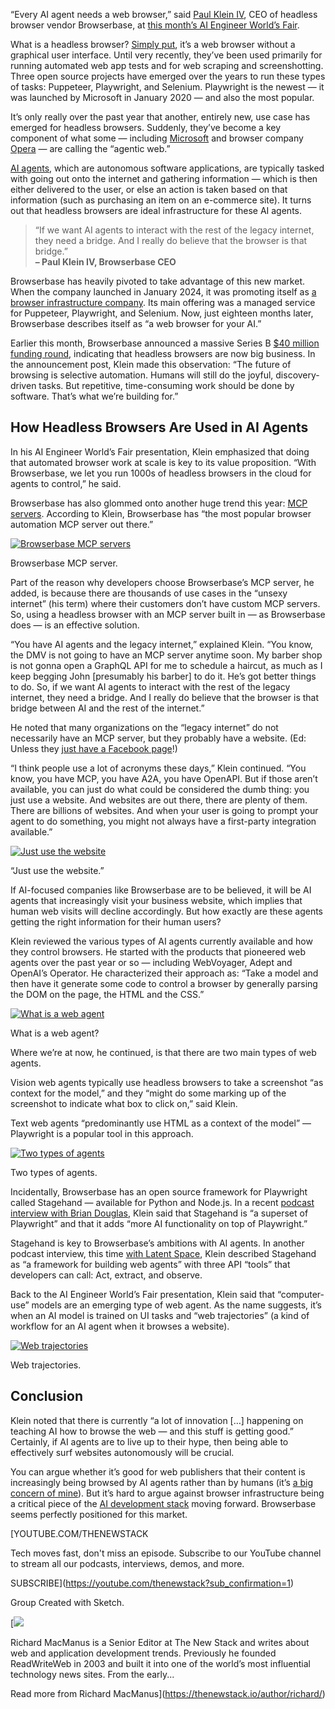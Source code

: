“Every AI agent needs a web browser,” said [Paul Klein IV](https://www.linkedin.com/in/paulkleiniv), CEO of headless browser vendor Browserbase, at [this month’s AI Engineer World’s Fair](https://www.youtube.com/watch?v=YRGjll7uu5w).

What is a headless browser? [Simply put](https://en.wikipedia.org/wiki/Headless_browser), it’s a web browser without a graphical user interface. Until very recently, they’ve been used primarily for running automated web app tests and for web scraping and screenshotting. Three open source projects have emerged over the years to run these types of tasks: Puppeteer, Playwright, and Selenium. Playwright is the newest — it was launched by Microsoft in January 2020 — and also the most popular.

It’s only really over the past year that another, entirely new, use case has emerged for headless browsers. Suddenly, they’ve become a key component of what some — including [Microsoft](https://blogs.microsoft.com/blog/2025/05/19/microsoft-build-2025-the-age-of-ai-agents-and-building-the-open-agentic-web/) and browser company [Opera](https://www.operaneon.com/) — are calling the “agentic web.”

[AI agents](https://thenewstack.io/how-ai-agents-are-starting-to-automate-the-enterprise/), which are autonomous software applications, are typically tasked with going out onto the internet and gathering information — which is then either delivered to the user, or else an action is taken based on that information (such as purchasing an item on an e-commerce site). It turns out that headless browsers are ideal infrastructure for these AI agents.

> “If we want AI agents to interact with the rest of the legacy internet, they need a bridge. And I really do believe that the browser is that bridge.”  
> **– Paul Klein IV, Browserbase CEO**

Browserbase has heavily pivoted to take advantage of this new market. When the company launched in January 2024, it was promoting itself as [a browser infrastructure company](https://web.archive.org/web/20240101000000*/https://www.browserbase.com/). Its main offering was a managed service for Puppeteer, Playwright, and Selenium. Now, just eighteen months later, Browserbase describes itself as “a web browser for your AI.”

Earlier this month, Browserbase announced a massive Series B [$40 million funding round](https://www.browserbase.com/blog/series-b-and-beyond), indicating that headless browsers are now big business. In the announcement post, Klein made this observation: “The future of browsing is selective automation. Humans will still do the joyful, discovery-driven tasks. But repetitive, time-consuming work should be done by software. That’s what we’re building for.”

## How Headless Browsers Are Used in AI Agents

In his AI Engineer World’s Fair presentation, Klein emphasized that doing that automated browser work at scale is key to its value proposition. “With Browserbase, we let you run 1000s of headless browsers in the cloud for agents to control,” he said.

Browserbase has also glommed onto another huge trend this year: [MCP servers](https://thenewstack.io/mcp-the-missing-link-between-ai-agents-and-apis/). According to Klein, Browserbase has “the most popular browser automation MCP server out there.”

[![Browserbase MCP servers](https://cdn.thenewstack.io/media/2025/06/f8aeaaa1-browserbase-mcp-server-june25.jpg)](https://cdn.thenewstack.io/media/2025/06/f8aeaaa1-browserbase-mcp-server-june25.jpg)

Browserbase MCP server.

Part of the reason why developers choose Browserbase’s MCP server, he added, is because there are thousands of use cases in the “unsexy internet” (his term) where their customers don’t have custom MCP servers. So, using a headless browser with an MCP server built in — as Browserbase does — is an effective solution.

“You have AI agents and the legacy internet,” explained Klein. “You know, the DMV is not going to have an MCP server anytime soon. My barber shop is not gonna open a GraphQL API for me to schedule a haircut, as much as I keep begging John [presumably his barber] to do it. He’s got better things to do. So, if we want AI agents to interact with the rest of the legacy internet, they need a bridge. And I really do believe that the browser is that bridge between AI and the rest of the internet.”

He noted that many organizations on the “legacy internet” do not necessarily have an MCP server, but they probably have a website. (Ed: Unless they [just have a Facebook page](https://mastodon.art/@RMiddleton/114688285464490695)!)

“I think people use a lot of acronyms these days,” Klein continued. “You know, you have MCP, you have A2A, you have OpenAPI. But if those aren’t available, you can just do what could be considered the dumb thing: you just use a website. And websites are out there, there are plenty of them. There are billions of websites. And when your user is going to prompt your agent to do something, you might not always have a first-party integration available.”

[![Just use the website](https://cdn.thenewstack.io/media/2025/06/709a6edd-browserbase-just-the-website.jpg)](https://cdn.thenewstack.io/media/2025/06/709a6edd-browserbase-just-the-website.jpg)

“Just use the website.”

If AI-focused companies like Browserbase are to be believed, it will be AI agents that increasingly visit your business website, which implies that human web visits will decline accordingly. But how exactly are these agents getting the right information for their human users?

Klein reviewed the various types of AI agents currently available and how they control browsers. He started with the products that pioneered web agents over the past year or so — including WebVoyager, Adept and OpenAI’s Operator. He characterized their approach as: “Take a model and then have it generate some code to control a browser by generally parsing the DOM on the page, the HTML and the CSS.”

[![What is a web agent](https://cdn.thenewstack.io/media/2025/06/f32cefc8-browserbase-types-of-agents.jpg)](https://cdn.thenewstack.io/media/2025/06/f32cefc8-browserbase-types-of-agents.jpg)

What is a web agent?

Where we’re at now, he continued, is that there are two main types of web agents.

Vision web agents typically use headless browsers to take a screenshot “as context for the model,” and they “might do some marking up of the screenshot to indicate what box to click on,” said Klein.

Text web agents “predominantly use HTML as a context of the model” — Playwright is a popular tool in this approach.

[![Two types of agents](https://cdn.thenewstack.io/media/2025/06/7d8425b5-browserbase-two-types-of-agents.jpg)](https://cdn.thenewstack.io/media/2025/06/7d8425b5-browserbase-two-types-of-agents.jpg)

Two types of agents.

Incidentally, Browserbase has an open source framework for Playwright called Stagehand — available for Python and Node.js. In a recent [podcast interview with Brian Douglas](https://www.youtube.com/watch?v=ZHPY5QLIm0o), Klein said that Stagehand is “a superset of Playwright” and that it adds “more AI functionality on top of Playwright.”

Stagehand is key to Browserbase’s ambitions with AI agents. In another podcast interview, this time [with Latent Space](https://www.youtube.com/watch?v=YUGItptS5hI), Klein described Stagehand as “a framework for building web agents” with three API “tools” that developers can call: Act, extract, and observe.

Back to the AI Engineer World’s Fair presentation, Klein said that “computer-use” models are an emerging type of web agent. As the name suggests, it’s when an AI model is trained on UI tasks and “web trajectories” (a kind of workflow for an AI agent when it browses a website).

[![Web trajectories](https://cdn.thenewstack.io/media/2025/06/2402f5ae-web-trajectories-june25.jpg)](https://cdn.thenewstack.io/media/2025/06/2402f5ae-web-trajectories-june25.jpg)

Web trajectories.

## Conclusion

Klein noted that there is currently “a lot of innovation […] happening on teaching AI how to browse the web — and this stuff is getting good.” Certainly, if AI agents are to live up to their hype, then being able to effectively surf websites autonomously will be crucial.

You can argue whether it’s good for web publishers that their content is increasingly being browsed by AI agents rather than by humans (it’s [a big concern of mine](https://thenewstack.io/the-future-of-websites-in-the-age-of-ai-and-seo-decline/)). But it’s hard to argue against browser infrastructure being a critical piece of the [AI development stack](https://thenewstack.io/top-5-ai-engineering-trends-of-2023/) moving forward. Browserbase seems perfectly positioned for this market.

[YOUTUBE.COM/THENEWSTACK

Tech moves fast, don't miss an episode. Subscribe to our YouTube
channel to stream all our podcasts, interviews, demos, and more.

SUBSCRIBE](https://youtube.com/thenewstack?sub_confirmation=1)

Group
Created with Sketch.

[![](https://cdn.thenewstack.io/media/2020/03/1c7152c0-ricmac_highres_w400_h400.jpg)

Richard MacManus is a Senior Editor at The New Stack and writes about web and application development trends. Previously he founded ReadWriteWeb in 2003 and built it into one of the world’s most influential technology news sites. From the early...

Read more from Richard MacManus](https://thenewstack.io/author/richard/)